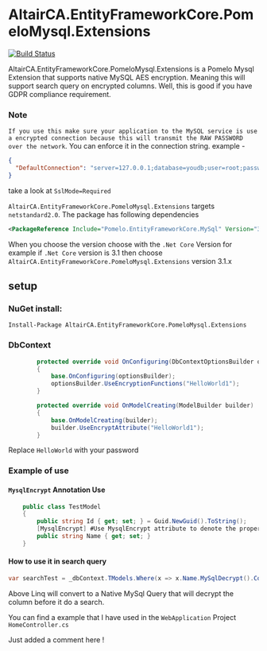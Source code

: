 # AltairCA.EntityFrameworkCore.PomeloMysql.Extensions
[![Build Status](https://jenkins.altairsl.us/buildStatus/icon?job=Pomelo+Mysql+Encrypt%2FPublish)](https://jenkins.altairsl.us/view/Nugets/job/Pomelo%20Mysql%20Encrypt/job/Publish/)

AltairCA.EntityFrameworkCore.PomeloMysql.Extensions is a Pomelo Mysql Extension that supports native MySQL AES encryption. Meaning this will support search query on encrypted columns. Well, this is good if you have GDPR compliance requirement.

### Note
`If you use this make sure your application to the MySQL service is use a encrypted connection because this will transmit the RAW PASSWORD over the network`. You can enforce it in the connection string. example -
```json
{
  "DefaultConnection": "server=127.0.0.1;database=youdb;user=root;password=;persistsecurityinfo=True;port=3306;SslMode=Required;CharSet=utf8mb4;"
}
```
take a look at `SslMode=Required`

`AltairCA.EntityFrameworkCore.PomeloMysql.Extensions` targets `netstandard2.0`. The package has following dependencies

```xml
<PackageReference Include="Pomelo.EntityFrameworkCore.MySql" Version="3.1.1" />
```

When you choose the version choose with the `.Net Core` Version for example if `.Net Core` version is 3.1 then choose `AltairCA.EntityFrameworkCore.PomeloMysql.Extensions` version 3.1.x

## setup

### NuGet install:

`Install-Package AltairCA.EntityFrameworkCore.PomeloMysql.Extensions`

### DbContext

```c#
        protected override void OnConfiguring(DbContextOptionsBuilder optionsBuilder)
        {
            base.OnConfiguring(optionsBuilder);
            optionsBuilder.UseEncryptionFunctions("HelloWorld1");
        }

        protected override void OnModelCreating(ModelBuilder builder)
        {
            base.OnModelCreating(builder);
            builder.UseEncryptAttribute("HelloWorld1");
        }
```

Replace `HelloWorld` with your password

### Example of use

#### `MysqlEncrypt` Annotation Use
```c#
    public class TestModel
    {
        public string Id { get; set; } = Guid.NewGuid().ToString();
        [MysqlEncrypt] #Use MysqlEncrypt attribute to denote the property must be encrypt in database
        public string Name { get; set; }
    }
```
#### How to use it in search query
```c#
var searchTest = _dbContext.TModels.Where(x => x.Name.MySqlDecrypt().Contains("test")).ToList();
```

Above Linq will convert to a Native MySql Query that will decrypt the column before it do a search.

You can find a example that I have used in the `WebApplication` Project `HomeController.cs`


Just added a comment here !
